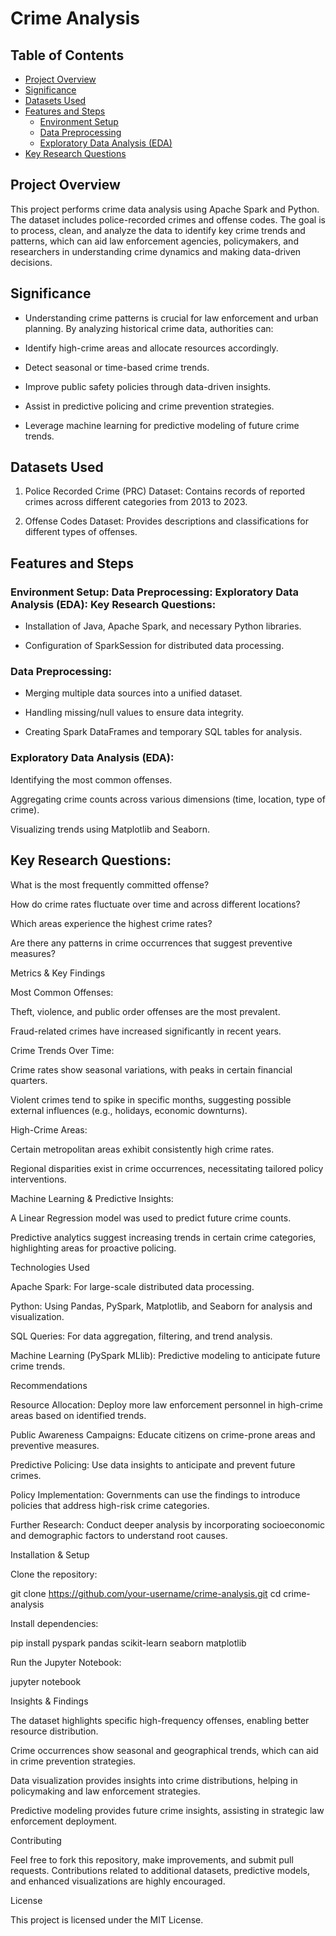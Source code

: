 # Crime Analysis

## Table of Contents

- [Project Overview](#project-overview)
- [Significance](#significance)
-  [Datasets Used](#datasets-used)
-  [Features and Steps](#features-and-steps)
    - [Environment Setup](#environment-setup)
    - [Data Preprocessing](#data-preprocessing)
    - [Exploratory Data Analysis (EDA)](#exploratory-data-analysis-(EDA))
- [Key Research Questions](#key-research-questions)


## Project Overview

This project performs crime data analysis using Apache Spark and Python. The dataset includes police-recorded crimes and offense codes. The goal is to process, clean, and analyze the data to identify key crime trends and patterns, which can aid law enforcement agencies, policymakers, and researchers in understanding crime dynamics and making data-driven decisions.

## Significance

- Understanding crime patterns is crucial for law enforcement and urban planning. By analyzing historical crime data, authorities can:

- Identify high-crime areas and allocate resources accordingly.

- Detect seasonal or time-based crime trends.

- Improve public safety policies through data-driven insights.

- Assist in predictive policing and crime prevention strategies.

- Leverage machine learning for predictive modeling of future crime trends.

## Datasets Used

1. Police Recorded Crime (PRC) Dataset: Contains records of reported crimes across different categories from 2013 to 2023.

2. Offense Codes Dataset: Provides descriptions and classifications for different types of offenses.


## Features and Steps

### Environment Setup: Data Preprocessing: Exploratory Data Analysis (EDA): Key Research Questions:

- Installation of Java, Apache Spark, and necessary Python libraries.

- Configuration of SparkSession for distributed data processing.

### Data Preprocessing:

- Merging multiple data sources into a unified dataset.

- Handling missing/null values to ensure data integrity.

- Creating Spark DataFrames and temporary SQL tables for analysis.

### Exploratory Data Analysis (EDA):

Identifying the most common offenses.

Aggregating crime counts across various dimensions (time, location, type of crime).

Visualizing trends using Matplotlib and Seaborn.

## Key Research Questions:

What is the most frequently committed offense?

How do crime rates fluctuate over time and across different locations?

Which areas experience the highest crime rates?

Are there any patterns in crime occurrences that suggest preventive measures?

Metrics & Key Findings

Most Common Offenses:

Theft, violence, and public order offenses are the most prevalent.

Fraud-related crimes have increased significantly in recent years.

Crime Trends Over Time:

Crime rates show seasonal variations, with peaks in certain financial quarters.

Violent crimes tend to spike in specific months, suggesting possible external influences (e.g., holidays, economic downturns).

High-Crime Areas:

Certain metropolitan areas exhibit consistently high crime rates.

Regional disparities exist in crime occurrences, necessitating tailored policy interventions.

Machine Learning & Predictive Insights:

A Linear Regression model was used to predict future crime counts.

Predictive analytics suggest increasing trends in certain crime categories, highlighting areas for proactive policing.

Technologies Used

Apache Spark: For large-scale distributed data processing.

Python: Using Pandas, PySpark, Matplotlib, and Seaborn for analysis and visualization.

SQL Queries: For data aggregation, filtering, and trend analysis.

Machine Learning (PySpark MLlib): Predictive modeling to anticipate future crime trends.

Recommendations

Resource Allocation: Deploy more law enforcement personnel in high-crime areas based on identified trends.

Public Awareness Campaigns: Educate citizens on crime-prone areas and preventive measures.

Predictive Policing: Use data insights to anticipate and prevent future crimes.

Policy Implementation: Governments can use the findings to introduce policies that address high-risk crime categories.

Further Research: Conduct deeper analysis by incorporating socioeconomic and demographic factors to understand root causes.

Installation & Setup

Clone the repository:

git clone https://github.com/your-username/crime-analysis.git
cd crime-analysis

Install dependencies:

pip install pyspark pandas scikit-learn seaborn matplotlib

Run the Jupyter Notebook:

jupyter notebook

Insights & Findings

The dataset highlights specific high-frequency offenses, enabling better resource distribution.

Crime occurrences show seasonal and geographical trends, which can aid in crime prevention strategies.

Data visualization provides insights into crime distributions, helping in policymaking and law enforcement strategies.

Predictive modeling provides future crime insights, assisting in strategic law enforcement deployment.

Contributing

Feel free to fork this repository, make improvements, and submit pull requests. Contributions related to additional datasets, predictive models, and enhanced visualizations are highly encouraged.

License

This project is licensed under the MIT License.

